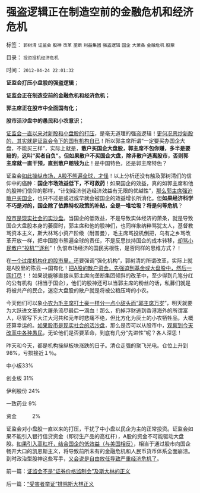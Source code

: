 # 强盗逻辑正在制造空前的金融危机和经济危机

标签： `郭树清` `证监会` `股神` `改革` `垄断` `利益集团` `强盗逻辑` `国企` `大萧条` `金融危机` `股票` 

目录： `投资投机经济危机`

时间： `2012-04-24 22:01:32`

**证监会打压小盘股的强盗逻辑**；

**证监会正在制造空前的金融危机和经济危机；**

**郭主席正在股市中全面国有化；**

**股市活沙盘中的愚民和小农意识**；

[证监会一直以来对新股和小盘股的打压](../../../2012/1/13/证监会把股票当债券，打压导致大熊市；.md)，是毫无道理的强盗逻辑！[更何况恶炒新股的，其实就是证监会令下的国有机构自已](../../../2012/1/11/打新是“圈钱政策”食利者，利益归于金融垄断机构；.md)！所以郭主席所谓“一定要买办国企大盘，不能买三样”，实际上就是，**散户买国企大盘股，郭主席不包你赚，多半是要赔的，这叫“买者自负”。但如果散户不买国企大盘，除非散户逃离股市，否则郭主席就一直干预，直到散户赔钱为止**！是中国特色，还是郭主席特色？

证监会[如此操纵市场，A股不熊遍全球，才怪](../../../2012/1/5/证监会政策过度令A股熊遍全球.md)！以上分析还没有触及郭树清们的信仰中的癌肿：**国企市场效益低下，不可救药**！如果国企的效益，真的如郭主席和他的股神们信仰的那样，“计划经济创造经济效益有无限的优越性”，[那么郭主席强迫散户买国企](../../../2012/4/23/市销率衡量的股价和行业龙头溢价.md)，也只不过是或迟或早就会被国企的效益增长所消化。但**如果经济科学不巧是对的，国企除了依靠特权政策的补贴，全是一堆垃圾？将是何等危机**？

[股市是现实社会的实沙盘](../../../2012/1/10/机构型股神的“谷物法”，政治型股神和孔庆东老师.md)。当国企的低效益，不是导致实体经济的萧条，就是导致国企大盘股本身的萎靡时，郭主席和他的股神们，也同样象纳粹骂犹太人，基督教骂资本主义，斯大林骂小资产阶级（耐普曼），毛主席骂投机倒把，乌有之乡骂改革开放一样，把中国股市熊遍全球的责任，不是反思扶持国企的成本转移，[却骂小民散户“投机”“逐利](../../../2011/12/22/“向国企倾斜”只不过是股市中的谷物法.md)”！仇恨市场经济的国民劣根性，是否同样的思维方式？！

在[一个过度机构化的股市里，](../../../2011/10/21/A股低迷为机构化“国进民退”还债.md)还要强调“强化机构”，郭树清的所谓改革，实际上就是A股里的陈云——>国有化！[把A股的散户资金，先强迫到基金或大盘股中，然后一网打尽](../../../2012/4/20/“金融改革”真是这种意向吗？.md)！！如果说能够直接从郭主席向垄断集团倾斜的改革中，至少得到几笔分红的公有机构（相当于国企），他们的股神还可以当郭主席的粉丝的话，私募们就是将被共产的民企，迷恋大盘股的散户就是将被公粮压垮的小农。

今天他们可以象[小农为毛主席打土豪一样分一点小甜头而“郭主席万岁](../../../2010/2/21/小农意识是中国农村的灾星.md)”，明天就要为大跃进文革的大屠杀流尽最后一滴血！那么，扔掉浮财逃到香港海外的所谓富人，尽管写下大江大河共和元年时悲痛不绝，但比方化为灰土的小农牺牲品，大概还算幸运的。[如果股市是现实社会的活沙盘](../../../2011/12/29/A股百态是中国民主进程的活沙盘;中国国民民主素质确实低.md)，那么是否可以从股市中，[观察到今天改革中各种愚民](../../../2012/4/21/民粹可能会令文革死灰复燃.md)，无论他们是否要革命，到底有几分“先进性”呢？各人深思！

昨天和今天，都是机构操纵板块涨跌的日子。清仓走强的聚飞光电。仓位上升到98%，亏损接近１％**。**

中小板33%

创业板 31%

伊利股份 24%

一致药业 9%

资金　　　2%

证监会对小盘股一直以来的打压，干扰了中小盘以民企为主的正常投资。证监会如果不能引入银行信贷资金（即衍生产品的高杠杆），A股的资金不可能驱动大盘股。[如果引入高杠杆，结合国企的低效益（与美国相反）](../../../2012/1/8/凯恩斯主义泡沫和高杠杆中的哥德尔定理.md)，相当于通过股市向国企畅开大口的凯恩斯主义，将导致前所未有的金融危机和人民币货币体系全面崩溃。到时政治型股神这些写手，[又会说是自由放任导致严重经济危机了](../../../2011/11/28/货币政策拉动增长不可能；大萧条＝经济危机＋金融危机.md)。



前一篇：[证监会不是“证券价格监制会”及斯大林的正义](../../../2012/4/24/证监会不是“证券价格监制会”及斯大林的正义.md)

后一篇：[“受害者举证”排除斯大林正义](../../../2012/4/25/“受害者举证”排除斯大林正义.md)